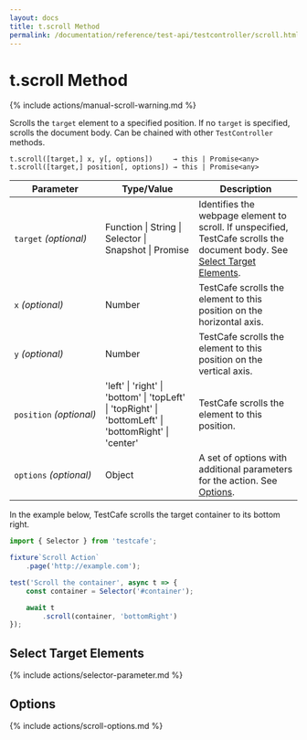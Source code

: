 ```yaml
---
layout: docs
title: t.scroll Method
permalink: /documentation/reference/test-api/testcontroller/scroll.html
---
```

# t.scroll Method

{% include actions/manual-scroll-warning.md %}

Scrolls the `target` element to a specified position. If no `target` is specified, scrolls the document body. Can be chained with other `TestController` methods.

```text
t.scroll([target,] x, y[, options])     → this | Promise<any>
t.scroll([target,] position[, options]) → this | Promise<any>
```

Parameter   | Type/Value                                        | Description
----------- | ------------------------------------------------- | --------------------
`target`&#160;*(optional)* | Function &#124; String &#124; Selector &#124; Snapshot &#124; Promise | Identifies the webpage element to scroll. If unspecified, TestCafe scrolls the document body. See [Select Target Elements](#select-target-elements).
`x`&#160;*(optional)* | Number | TestCafe scrolls the element to this position on the horizontal axis.
`y`&#160;*(optional)* | Number | TestCafe scrolls the element to this position on the vertical axis.
`position`&#160;*(optional)*| 'left' &#124; 'right' &#124; 'bottom' &#124; 'topLeft' &#124; 'topRight' &#124; 'bottomLeft' &#124; 'bottomRight' &#124; 'center' | TestCafe scrolls the element to this position.
`options`&#160;*(optional)* | Object | A set of options with additional parameters for the action. See [Options](#options).

In the example below, TestCafe scrolls the target container to its bottom right.

```js
import { Selector } from 'testcafe';

fixture`Scroll Action`
    .page('http://example.com');

test('Scroll the container', async t => {
    const container = Selector('#container');

    await t
        .scroll(container, 'bottomRight')
});
```

## Select Target Elements

{% include actions/selector-parameter.md %}

## Options

{% include actions/scroll-options.md %}
